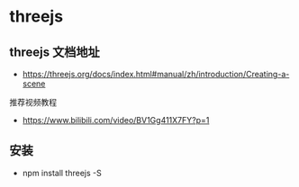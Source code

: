 # threejs


## threejs 文档地址
* https://threejs.org/docs/index.html#manual/zh/introduction/Creating-a-scene

推荐视频教程
* https://www.bilibili.com/video/BV1Gg411X7FY?p=1
## 安装
* npm install threejs -S
